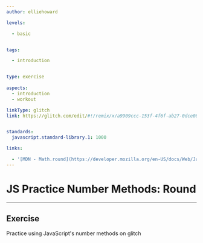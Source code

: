 ```yaml
---
author: elliehoward

levels:

  - basic


tags:

  - introduction


type: exercise
  
aspects:
  - introduction
  - workout

linkType: glitch
link: https://glitch.com/edit/#!/remix/x/a9909ccc-153f-4f6f-ab27-0dce08125823


standards:
  javascript.standard-library.1: 1000

links:

  - '[MDN - Math.round](https://developer.mozilla.org/en-US/docs/Web/JavaScript/Reference/Global_Objects/Math/round)'
---
```

# JS Practice Number Methods: Round
---
## Exercise


Practice using JavaScript's number methods on glitch
 
